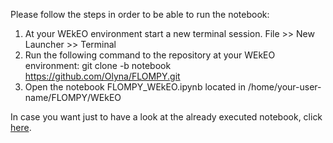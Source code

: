 Please follow the steps in order to be able to run the notebook:
1. At your WEkEO environment start a new terminal session. File >> New Launcher >> Terminal
2. Run the following command to the repository at your WEkEO environment:
git clone -b notebook https://github.com/Olyna/FLOMPY.git
3. Open the notebook FLOMPY_WEkEO.ipynb located in /home/your-user-name/FLOMPY/WEkEO

In case you want just to have a look at the already executed notebook, click [here](https://nbviewer.org/github/Olyna/FLOMPY/blob/notebook/WEkEO/FLOMPY_WEkEO.ipynb).